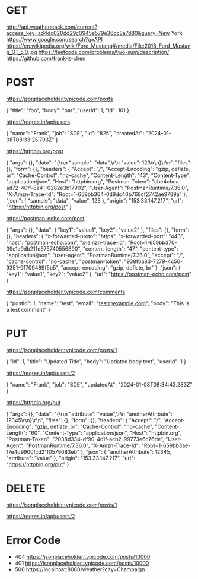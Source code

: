 # GET
http://api.weatherstack.com/current?access_key=ad4dc020dd29c0945e579e36cc8a7d80&query=New York
https://www.google.com/search?q=API
https://en.wikipedia.org/wiki/Ford_Mustang#/media/File:2018_Ford_Mustang_GT_5.0.jpg
https://leetcode.com/problems/two-sum/description/
https://github.com/frank-z-chen

# POST
https://jsonplaceholder.typicode.com/posts

{
    "title": "foo",
    "body": "bar",
    "userId": 1,
    "id": 101
}

https://reqres.in/api/users

{
    "name": "Frank",
    "job": "SDE",
    "id": "825",
    "createdAt": "2024-01-08T08:33:25.793Z"
}

https://httpbin.org/post

{
    "args": {},
    "data": "{\r\n  \"sample\": \"data\",\r\n  \"value\": 123\r\n}\r\n",
    "files": {},
    "form": {},
    "headers": {
        "Accept": "*/*",
        "Accept-Encoding": "gzip, deflate, br",
        "Cache-Control": "no-cache",
        "Content-Length": "43",
        "Content-Type": "application/json",
        "Host": "httpbin.org",
        "Postman-Token": "cbe4cbca-ad72-40ff-8e41-0282e3b17902",
        "User-Agent": "PostmanRuntime/7.36.0",
        "X-Amzn-Trace-Id": "Root=1-659bb364-0d9dc40b768cf2742ae9789a"
    },
    "json": {
        "sample": "data",
        "value": 123
    },
    "origin": "153.33.147.217",
    "url": "https://httpbin.org/post"
}

https://postman-echo.com/post

{
    "args": {},
    "data": {
        "key1": "value1",
        "key2": "value2"
    },
    "files": {},
    "form": {},
    "headers": {
        "x-forwarded-proto": "https",
        "x-forwarded-port": "443",
        "host": "postman-echo.com",
        "x-amzn-trace-id": "Root=1-659bb370-39c1a9db211d575740556890",
        "content-length": "47",
        "content-type": "application/json",
        "user-agent": "PostmanRuntime/7.36.0",
        "accept": "*/*",
        "cache-control": "no-cache",
        "postman-token": "938f6a83-7279-4c50-9351-91709489f5b5",
        "accept-encoding": "gzip, deflate, br"
    },
    "json": {
        "key1": "value1",
        "key2": "value2"
    },
    "url": "https://postman-echo.com/post"
}

https://jsonplaceholder.typicode.com/comments

{
  "postId": 1,
  "name": "test",
  "email": "test@example.com",
  "body": "This is a test comment"
}


# PUT
https://jsonplaceholder.typicode.com/posts/1

{
  "id": 1,
  "title": "Updated Title",
  "body": "Updated body text",
  "userId": 1
}

https://reqres.in/api/users/2

{
    "name": "Frank",
    "job": "SDE",
    "updatedAt": "2024-01-08T08:34:43.283Z"
}

https://httpbin.org/put

{
    "args": {},
    "data": "{\r\n  \"attribute\": \"value\",\r\n  \"anotherAttribute\": 12345\r\n}\r\n",
    "files": {},
    "form": {},
    "headers": {
        "Accept": "*/*",
        "Accept-Encoding": "gzip, deflate, br",
        "Cache-Control": "no-cache",
        "Content-Length": "60",
        "Content-Type": "application/json",
        "Host": "httpbin.org",
        "Postman-Token": "2038d334-df90-4c1f-acb2-99773e6c76de",
        "User-Agent": "PostmanRuntime/7.36.0",
        "X-Amzn-Trace-Id": "Root=1-659bb3ae-17e4d9900fcd21f0579083eb"
    },
    "json": {
        "anotherAttribute": 12345,
        "attribute": "value"
    },
    "origin": "153.33.147.217",
    "url": "https://httpbin.org/put"
}

# DELETE
https://jsonplaceholder.typicode.com/posts/1

https://reqres.in/api/users/2

# Error Code 

- 404  https://jsonplaceholder.typicode.com/posts/10000
- 401  https://jsonplaceholder.typicode.com/posts/10000
- 500  https://localhost:8080/weather?city=Champaign

